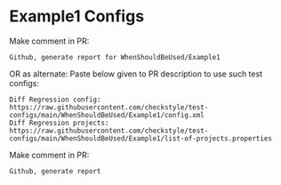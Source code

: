 # Example1 Configs
Make comment in PR:
```
Github, generate report for WhenShouldBeUsed/Example1
```
OR as alternate:
Paste below given to PR description to use such test configs:
```
Diff Regression config: https://raw.githubusercontent.com/checkstyle/test-configs/main/WhenShouldBeUsed/Example1/config.xml
Diff Regression projects: https://raw.githubusercontent.com/checkstyle/test-configs/main/WhenShouldBeUsed/Example1/list-of-projects.properties
```
Make comment in PR:
```
Github, generate report
```
